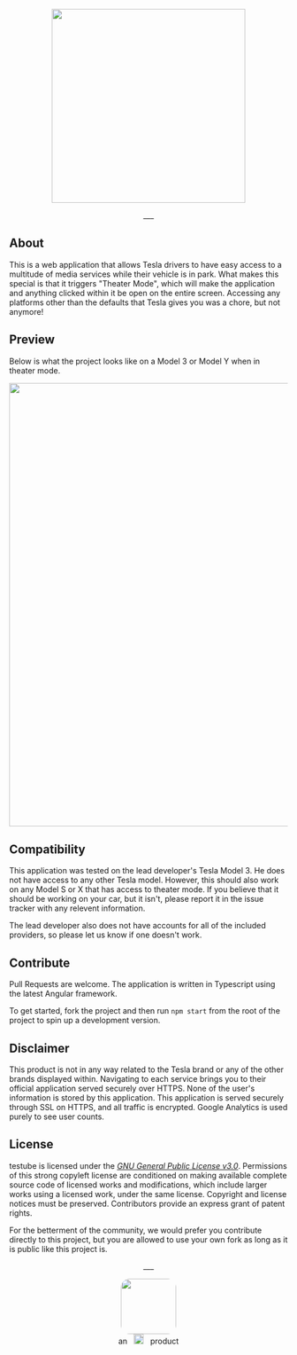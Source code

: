 <p align="center">
    <picture>
        <source media="(prefers-color-scheme: dark)" srcset="https://i.imgur.com/GiGgQuG.png">
        <source media="(prefers-color-scheme: light)" srcset="https://i.imgur.com/QIF1lqQ.png">
        <img src="https://i.imgur.com/QIF1lqQ.png" width="350">
    </picture>
</p>
<p align="center">___</p>

## About
<p>This is a web application that allows Tesla drivers to have easy access to a multitude of media services while their vehicle is in park. What makes this special is that it triggers "Theater Mode", which will make the application and anything clicked within it be open on the entire screen. Accessing any platforms other than the defaults that Tesla gives you was a chore, but not anymore!</p>

## Preview
Below is what the project looks like on a Model 3 or Model Y when in theater mode.
<p align="center">
    <img src="https://imgur.com/2bAy3kC.png" width="800">
</p>

## Compatibility
<p>This application was tested on the lead developer's Tesla Model 3. He does not have access to any other Tesla model. However, this should also work on any Model S or X that has access to theater mode. If you believe that it should be working on your car, but it isn't, please report it in the issue tracker with any relevent information.</p>
<p>The lead developer also does not have accounts for all of the included providers, so please let us know if one doesn't work.</p>

## Contribute
Pull Requests are welcome. The application is written in Typescript using the latest Angular framework.

To get started, fork the project and then run `npm start` from the root of the project to spin up a development version.

## Disclaimer
This product is not in any way related to the Tesla brand or any of the other brands displayed within. Navigating to each service brings you to their official application served securely over HTTPS. None of the user's information is stored by this application. This application is served securely through SSL on HTTPS, and all traffic is encrypted. Google Analytics is used purely to see user counts.

## License
testube is licensed under the [*GNU General Public License v3.0*](https://choosealicense.com/licenses/lgpl-3.0/). Permissions of this strong copyleft license are conditioned on making available complete source code of licensed works and modifications, which include larger works using a licensed work, under the same license. Copyright and license notices must be preserved. Contributors provide an express grant of patent rights.

For the betterment of the community, we would prefer you contribute directly to this project, but you are allowed to use your own fork as long as it is public like this project is. 

<p align="center">___</p>
<p align="center">
    <img src="https://avatars3.githubusercontent.com/u/39174758?s=400&u=9a2d33f5f3fbdde99fe5de2f5f127063282127cb&v=4" height="100" style="border-radius: 16px"><br>
    an&nbsp;&nbsp;<picture>
        <source media="(prefers-color-scheme: dark)" srcset="https://ar.bitrary.dev/assets/arbitrary-white.png">
        <source media="(prefers-color-scheme: light)" srcset="https://ar.bitrary.dev/assets/arbitrary-dark.png">
        <img src="https://ar.bitrary.dev/assets/arbitrary-dark.png" height="18px">
    </picture>&nbsp;&nbsp;product
</p>
